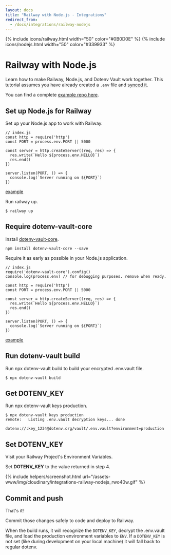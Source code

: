 ```yaml
---
layout: docs
title: "Railway with Node.js - Integrations"
redirect_from:
  - /docs/integrations/railway-nodejs
---
```


{% include icons/railway.html width="50" color="#0B0D0E" %}
{% include icons/nodejs.html width="50" color="#339933" %}

# Railway with Node.js

Learn how to make Railway, Node.js, and Dotenv Vault work together. This tutorial assumes you have already created a `.env` file and [synced it](/docs/tutorials/sync).

You can find a complete [example repo here](https://github.com/dotenv-org/integration-example-railway-nodejs).

## Set up Node.js for Railway

Set up your Node.js app to work with Railway.

```
// index.js
const http = require('http')
const PORT = process.env.PORT || 5000

const server = http.createServer((req, res) => {
  res.write(`Hello ${process.env.HELLO}`)
  res.end()
})

server.listen(PORT, () => {
  console.log(`Server running on ${PORT}`)
})
```

[example](https://github.com/dotenv-org/integration-example-vercel-nodejs/blob/master/index.js)

Run railway up.

```
$ railway up
```

## Require dotenv-vault-core

Install [dotenv-vault-core](https://github.com/dotenv-org/dotenv-vault-core).

```
npm install dotenv-vault-core --save
```

Require it as early as possible in your Node.js application.

```
// index.js
require('dotenv-vault-core').config()
console.log(process.env) // for debugging purposes. remove when ready.

const http = require('http')
const PORT = process.env.PORT || 5000

const server = http.createServer((req, res) => {
  res.write(`Hello ${process.env.HELLO}`)
  res.end()
})

server.listen(PORT, () => {
  console.log(`Server running on ${PORT}`)
})
```

[example](https://github.com/dotenv-org/integration-example-vercel-nodejs/blob/master/index.js)

## Run dotenv-vault build

Run npx dotenv-vault build to build your encrypted .env.vault file.

```
$ npx dotenv-vault build
```

## Get DOTENV_KEY

Run npx dotenv-vault keys production.

```
$ npx dotenv-vault keys production
remote:   Listing .env.vault decryption keys... done

dotenv://:key_1234@dotenv.org/vault/.env.vault?environment=production
```

## Set DOTENV_KEY

Visit your Railway Project's Environment Variables.

Set **DOTENV_KEY** to the value returned in step 4.

{% include helpers/screenshot.html url="/assets-www/img/cloudinary/integrations-railway-nodejs_rwo40w.gif" %}

## Commit and push

That's it!

Commit those changes safely to code and deploy to Railway.

When the build runs, it will recognize the `DOTENV_KEY`, decrypt the .env.vault file, and load the production environment variables to `ENV`. If a `DOTENV_KEY` is not set (like during development on your local machine) it will fall back to regular dotenv.
